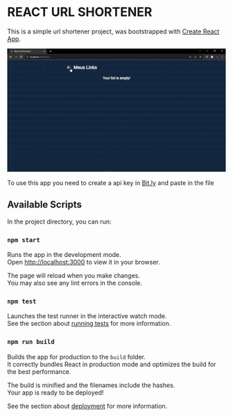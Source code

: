 # REACT URL SHORTENER
This is a simple url shortener project, was bootstrapped with [Create React App](https://github.com/facebook/create-react-app).

![preview](https://github.com/luisjeremias/React-Url-Shortener/blob/master/PLay.gif)

To use this app you need to create a api key in [Bit.ly](http://bitly.com/) and paste in the file 
## Available Scripts

In the project directory, you can run:

### `npm start`

Runs the app in the development mode.\
Open [http://localhost:3000](http://localhost:3000) to view it in your browser.

The page will reload when you make changes.\
You may also see any lint errors in the console.

### `npm test`

Launches the test runner in the interactive watch mode.\
See the section about [running tests](https://facebook.github.io/create-react-app/docs/running-tests) for more information.

### `npm run build`

Builds the app for production to the `build` folder.\
It correctly bundles React in production mode and optimizes the build for the best performance.

The build is minified and the filenames include the hashes.\
Your app is ready to be deployed!

See the section about [deployment](https://facebook.github.io/create-react-app/docs/deployment) for more information.
